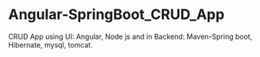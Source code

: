 # Angular-SpringBoot_CRUD_App
CRUD App using UI: Angular, Node js and in Backend: Maven-Spring boot, Hibernate, mysql, tomcat.
